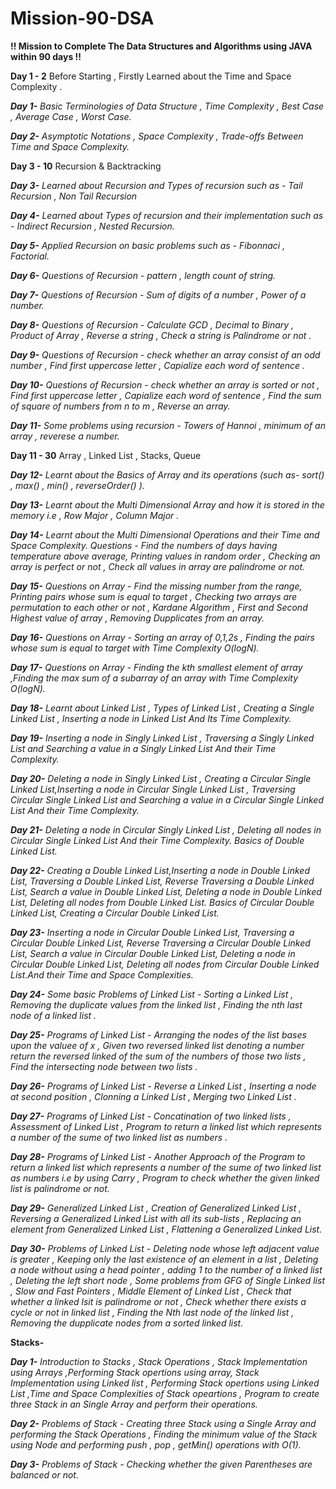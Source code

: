 # Mission-90-DSA

**!! Mission to Complete The Data Structures and Algorithms using JAVA within 90 days !!**

**Day 1 - 2**
Before Starting , Firstly Learned about the Time and Space Complexity .


_**Day 1-** Basic Terminologies of Data Structure , Time Complexity , Best Case , Average Case , Worst Case._

_**Day 2-** Asymptotic Notations , Space Complexity , Trade-offs Between Time and Space Complexity._

**Day 3 - 10**
Recursion & Backtracking

_**Day 3-** Learned about Recursion and Types of recursion such as - Tail Recursion , Non Tail Recursion_

_**Day 4-** Learned about Types of recursion and their implementation such as - Indirect Recursion , Nested Recursion._

_**Day 5-** Applied Recursion on basic problems such as - Fibonnaci , Factorial._

_**Day 6-** Questions of Recursion - pattern , length count of string._

_**Day 7-** Questions of Recursion - Sum of digits of a number , Power of a number._

_**Day 8-** Questions of Recursion - Calculate GCD , Decimal to Binary , Product of Array , Reverse a string , Check a string is Palindrome or not ._

_**Day 9-** Questions of Recursion - check whether an array consist of an odd number , Find first uppercase letter , Capialize each word of sentence ._

_**Day 10-** Questions of Recursion - check whether an array is sorted or not , Find first uppercase letter , Capialize each word of sentence , Find the sum of square  of numbers from n to m , Reverse an array._

_**Day 11-** Some problems using recursion - Towers of Hannoi , minimum of an array , reverese a number._


**Day 11 - 30**
Array , Linked List , Stacks, Queue

_**Day 12-** Learnt about the Basics of Array and its operations (such as- sort() , max() , min() , reverseOrder() )._

_**Day 13-** Learnt about the Multi Dimensional Array and how it is stored in the memory i.e , Row Major , Column Major ._

_**Day 14-** Learnt about the Multi Dimensional Operations and their Time and Space Complexity. Questions - Find the numbers of days having temperature above average, Printing values in random order , Checking an array is perfect or not , Check all values in array are palindrome or not._

_**Day 15-** Questions on Array - Find the missing number from the range, Printing pairs whose sum is equal to target , Checking two arrays are permutation to each other or not  , Kardane Algorithm , First and Second Highest value of array , Removing Dupplicates from an array._

_**Day 16-** Questions on Array - Sorting an array of 0,1,2s , Finding the pairs whose sum is equal to target with Time Complexity O(logN)._

_**Day 17-** Questions on Array - Finding the kth smallest element of array  ,Finding the max sum of a subarray of an array with Time Complexity O(logN)._

_**Day 18-** Learnt about Linked List , Types of Linked List , Creating a Single Linked List , Inserting a node in Linked List And Its Time Complexity._

_**Day 19-** Inserting a node in Singly Linked List , Traversing a Singly Linked List and Searching a value in a Singly Linked List And their Time Complexity._

_**Day 20-** Deleting a node in Singly Linked List , Creating a Circular Single Linked List,Inserting a node in Circular Single Linked List , Traversing Circular Single Linked List and Searching a value in a Circular Single Linked List And their Time Complexity._

_**Day 21-** Deleting a node in Circular Singly Linked List , Deleting all nodes in Circular Single Linked List And their Time Complexity. Basics of Double Linked List._

_**Day 22-** Creating a Double Linked List,Inserting a node in Double Linked List, Traversing a Double Linked List, Reverse Traversing a Double Linked List, Search a value in Double Linked List, Deleting a node in Double Linked List, Deleting all nodes from Double Linked List. Basics of Circular Double Linked List, Creating a Circular Double Linked List._

_**Day 23-** Inserting a node in Circular Double Linked List, Traversing a Circular Double Linked List, Reverse Traversing a Circular Double Linked List, Search a value in Circular Double Linked List, Deleting a node in Circular Double Linked List, Deleting all nodes from Circular Double Linked List.And their Time and Space Complexities._

_**Day 24-** Some basic Problems of Linked List - Sorting a Linked List , Removing the duplicate values from the linked list , Finding the nth last node of a linked list ._

_**Day 25-** Programs of Linked List - Arranging the nodes of the list bases upon the valuee of x , Given two reversed linked list denoting a number return the reversed linked of the sum of the numbers of those two lists , Find the intersecting node between two lists  ._

_**Day 26-** Programs of Linked List - Reverse a Linked List , Inserting a node at second position , Clonning a Linked List , Merging two Linked List  ._

_**Day 27-** Programs of Linked List - Concatination of two linked lists , Assessment of Linked List , Program to return a linked list which represents a number of the sume of two linked list as numbers  ._

_**Day 28-** Programs of Linked List - Another Approach of the Program to return a linked list which represents a number of the sume of two linked list as numbers   i.e by using Carry , Program to check whether the given linked list is palindrome or not._

_**Day 29-** Generalized Linked List , Creation of Generalized Linked List , Reversing a Generalized Linked List with all its sub-lists , Replacing an element from Generalized Linked List , Flattening a Generalized Linked List._

_**Day 30-** Problems of Linked List - Deleting node whose left adjacent value is greater , Keeping only the last existence of an element in a list ,  Deleting a node without using a head pointer , adding 1 to the number of a linked list , Deleting the left short node , Some problems from GFG of Single Linked list ,  Slow and Fast Pointers ,  Middle Element of Linked List , Check that whether a linked lsit is palindrome or not , Check whether there exists a cycle or not in linked list , Finding the Nth last node of the linked list , Removing the dupplicate nodes from a sorted linked list._

**Stacks-**

_**Day 1-** Introduction to Stacks , Stack Operations , Stack Implementation using Arrays ,Performing Stack opertions using array, Stack Implementation using Linked list , Performing Stack opertions using Linked List ,Time and Space Complexities of Stack opeartions , Program to create three Stack in an Single Array and perform their operations._

_**Day 2-** Problems of Stack - Creating three Stack using a Single Array and performing the Stack Operations , Finding the minimum value of the Stack using Node and performing push , pop , getMin() operations with O(1)._

_**Day 3-** Problems of Stack - Checking whether the given Parentheses are balanced or not._
